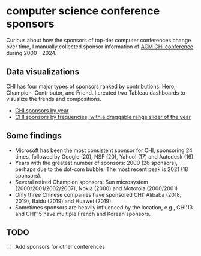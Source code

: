 # computer science conference sponsors

Curious about how the sponsors of top-tier computer conferences change over time, I manually collected sponsor information of [ACM CHI conference](https://dl.acm.org/conference/chi) during 2000 - 2024. 

## Data visualizations
CHI has four major types of sponsors ranked by contributions: Hero, Champion, Contributor, and Friend. I created two Tableau dashboards to visualize the trends and compositions.
- [CHI sponsors by year](https://public.tableau.com/views/ACMCHI2000-2024sponsoranalysis/numSponsors?:language=en-US&:display_count=n&:origin=viz_share_link)
- [CHI sponsors by frequencies, with a draggable range slider of the year](https://public.tableau.com/views/SponsorsofACMCHIrankedbyfrequencies/organizations?:language=en-US&:display_count=n&:origin=viz_share_link)


## Some findings
- Microsoft has been the most consistent sponsor for CHI, sponsoring 24 times, followed by Google (20),
NSF (20), Yahoo! (17) and Autodesk (16).
- Years with the greatest number of sponsors: 2000 (26 sponsors), perhaps due to the dot-com bubble. The most
recent peak is 2021 (18 sponsors).
- Several retired Champion sponsors: Sun microsystem (2000/2001/2002/2007), Nokia (2000) and Motorola (2000/2001)
- Only three Chinese companies have sponsored CHI: Alibaba (2018, 2019), Baidu (2019) and Huawei (2019).
- Sometimes sponsors are heavily influenced by the location, e.g., CHI'13 and CHI'15 have multiple French and Korean sponsors. 

## TODO
- [ ] Add sponsors for other conferences